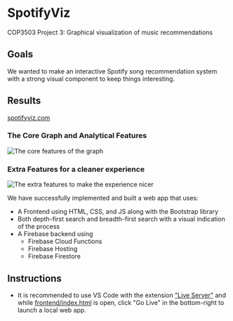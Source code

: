 # SpotifyViz

COP3503 Project 3: Graphical visualization of music recommendations  

## Goals

We wanted to make an interactive Spotify song recommendation system with a strong visual component to keep things interesting.

## Results

[spotifyviz.com](http://spotifyviz.com)

### The Core Graph and Analytical Features

![The core features of the graph](/media/GraphFeatures.gif)

### Extra Features for a cleaner experience

![The extra features to make the experience nicer](/media/ExtraFeatures.gif)

We have successfully implemented and built a web app that uses:

- A Frontend using HTML, CSS, and JS along with the Bootstrap library
- Both depth-first search and breadth-first search with a visual indication of the process
- A Firebase backend using
  - Firebase Cloud Functions
  - Firebase Hosting
  - Firebase Firestore

## Instructions

- It is recommended to use VS Code with the extension ["Live Server"](https://marketplace.visualstudio.com/items?itemName=ritwickdey.LiveServer) and while [frontend/index.html](https://github.com/Camnewb/SpotifyViz/blob/master/frontend/index.html) is open, click "Go Live" in the bottom-right to launch a local web app.
